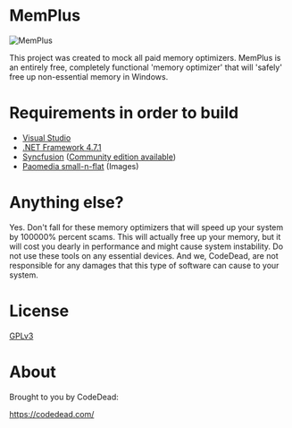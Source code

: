 # MemPlus

![MemPlus](https://i.imgur.com/WG2oNG9.gif)

This project was created to mock all paid memory optimizers. MemPlus is an entirely free, completely functional 'memory optimizer' that will 'safely' free up non-essential memory in Windows.

# Requirements in order to build
* [Visual Studio](https://vistualstudio.com)
* [.NET Framework 4.7.1](https://www.microsoft.com/en-us/download/details.aspx?id=56116)
* [Syncfusion](https://syncfusion.com) ([Community edition available](https://www.syncfusion.com/products/communitylicense))
* [Paomedia small-n-flat](https://github.com/paomedia/small-n-flat) (Images)

# Anything else?
Yes. Don't fall for these memory optimizers that will speed up your system by 100000% percent scams. This will actually free up your memory, but it will cost you dearly in performance and might cause system instability. Do not use these tools on any essential devices. And we, CodeDead, are not responsible for any damages that this type of software can cause to your system.

# License
[GPLv3](https://www.gnu.org/licenses/gpl-3.0.en.html)

# About

Brought to you by CodeDead:

https://codedead.com/
